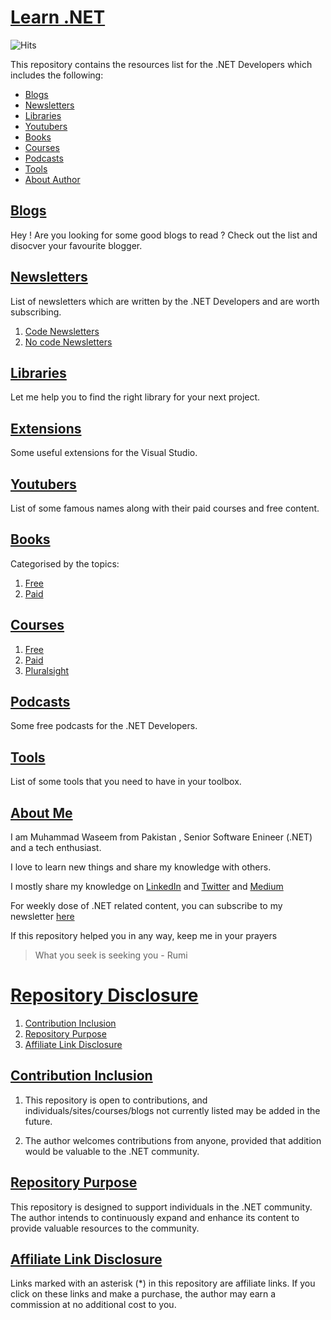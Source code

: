 # [Learn .NET ](#about-this-repository)

![Hits](https://hits.seeyoufarm.com/api/count/incr/badge.svg?url=https://github.com/mwaseemzakir/Learn-Dot-Net&count_bg=%2379C83D&title_bg=%23555555&icon=github.svg&icon_color=%23E7E7E7&title=hits&edge_flat=false)

This repository contains the resources list for the .NET Developers which includes the following:
- [Blogs](./Blogs/README.md)
- [Newsletters](./Newsletters/README.md)
- [Libraries](./Libraries/README.MD)
- [Youtubers](./Youtubers/README.md)
- [Books](./Books/README.MD)
- [Courses](./Courses/README.md)
- [Podcasts](./Podcasts/README.md)
- [Tools](./Tools/README.md)
- [About Author](#about-me)


## [Blogs](./Blogs/README.md)
Hey ! Are you looking for some good blogs to read ? Check out the list and disocver your favourite blogger.

## [Newsletters](./Newsletters/README.md)

List of newsletters which are written by the .NET Developers and are worth subscribing.

1. [Code Newsletters](./Newsletters/CODE.md)
2. [No code Newsletters](./Newsletters/NOCODE.md)

## [Libraries](./Libraries/README.MD)
Let me help you to find the right library for your next project.

## [Extensions](./Extensions/README.md)
Some useful extensions for the Visual Studio.

## [Youtubers](./Youtubers/README.md)
List of some famous names along with their paid courses and free content.

## [Books](./Books/README.MD)
Categorised by the topics:
1. [Free](./Books/FREE.MD)
2. [Paid](./Books/PAID.MD)

## [Courses](./Courses/README.md)

1. [Free](./Courses/FREE.md) 
2. [Paid](./Courses/PAID.md)
3. [Pluralsight](./Courses/PLURALSIGHT.MD)
	
## [Podcasts](./Podcasts/README.md)			
Some free podcasts for the .NET Developers.

## [Tools](./Tools/README.md)
List of some tools that you need to have in your toolbox.

## [About Me](#about-me)

I am Muhammad Waseem from Pakistan , Senior Software Enineer (.NET) and a tech enthusiast. 

I love to learn new things and share my knowledge with others. 

I mostly share my knowledge on [LinkedIn](linkedin.com/in/mwaseemzakir/) and [Twitter](https://twitter.com/mwaseemzakir) and [Medium](http://medium.com/@mwaseemzakir)

For weekly dose of .NET related content, you can subscribe to my newsletter [here](https://waseemzakir.substack.com/)

If this repository helped you in any way, keep me in your prayers

> What you seek is seeking you - Rumi

# [Repository Disclosure](#about-repo-disclosure)

1. [Contribution Inclusion](#about-contribution-inculsion)			
2. [Repository Purpose](#about-repo-purpose)
3. [Affiliate Link Disclosure](#about-affiliates)


## [Contribution Inclusion](#about-contribution-inculsion)

1. This repository is open to contributions, and individuals/sites/courses/blogs not currently listed may be added in the future.

2. The author welcomes contributions from anyone, provided that addition would be valuable to the .NET community.

## [Repository Purpose](#about-repo-purpose)

This repository is designed to support individuals in the .NET community. The author intends to continuously expand and enhance its content to provide valuable resources to the community.

## [Affiliate Link Disclosure](#about-affiliates)

Links marked with an asterisk (*) in this repository are affiliate links. If you click on these links and make a purchase, the author may earn a commission at no additional cost to you. 




